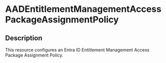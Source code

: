 
# AADEntitlementManagementAccessPackageAssignmentPolicy

## Description

This resource configures an Entra ID Entitlement Management Access Package Assignment Policy.
